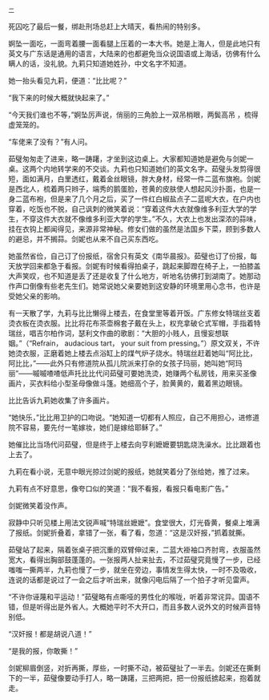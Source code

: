     二 

   死囚吃了最后一餐，绑赴刑场总赶上大晴天，看热闹的特别多。

   婀坠一面吃，一面弯着腰一面看腿上压着的一本大书。她是上海人，但是此地只有英文与广东话是通用的语言，大陆来的也都避免当众说国语或上海话，彷佛有什么瞒人的话，没礼貌。九莉只知道她姓孙，中文名字不知道。

   她一抬头看见九莉，便道：“比比呢？”

   “我下来的时候大概就快起来了。”

   “今天我们谁也不等，”婀坠厉声说，俏丽的三角脸上一双吊梢眼，两鬓高吊 ，梳得虚笼笼的。

   “车佬来了没有？”有人问。

   茹璧匆匆走了进来，略一踌躇，才坐到这边桌上。大家都知道她是避免与剑妮一桌。这两个内地转学来的不交谈。九莉也只知道她们的英文名字。茹璧头发剪得很短，面如满月，白里透红，戴着金丝眼镜，胖大身材，经常一件二蓝布旗袍。剑妮是西北人，梳着两只辫子，端秀的鹅蛋脸，苍黄的皮肤使人想起风沙扑面，也是一身二蓝布袍，但是来了几个月之后，买了一件红白椒盐点子二蓝呢大衣，在户内也穿着，吃饭也不脱，自己讽刺的微笑着说：“穿着这件大衣就像维多利亚大学的学生，不穿这件大衣就不像维多利亚大学的学生。”不久，大衣上也发出深浓的蒜味，挂在衣钩上都闻得见，来源非常神秘。修女们做的虽然是法国乡下菜，顾到多数人的避忌，并不搁蒜。剑妮也从来不自己买东西吃。

   她虽然省俭，自己订了份报纸，宿舍只有英文《南华晨报》。茹璧也订了份报，每天放学回来都急于看报。剑妮有时候看得拍桌子，跳起来脚蹬在椅子上，一拍膝盖大声笑叹，也不知道是丢了还是收复了什么地方，听地名彷佛打到湖南了。她那动作声口倒像有些老先生们。她常说她父亲要她到这安静的环境里用心念书，也许是受她父亲的影响。

   有一天散了学，九莉与比比懒得上楼去，在食堂里等着开饭。广东修女特瑞丝支着烫衣板在烫衣服。比比将花布茶壶棉套子戴在头上，权充拿破仑式军帽，手指着特瑞丝，唱吉尔柏作词，瑟利文作曲的歌剧：“大胆的小贱人，且慢妄想联姻。”（“Refrain， audacious tart， your suit from pressing。”）原文双关，不许她烫衣服，正磨着她上楼去点浴缸上的煤气炉子烧水。特瑞丝赶着她叫“阿比比，阿比比，”——此外只有修道院从孤儿院派来打杂的女孩子玛丽，她叫她“阿玛丽”——嘁嘁喳喳低声托比比代问茹璧可要她洗烫，她赚两个私房钱，用来买圣像画片，买衣料给小型圣母像做斗篷。她细高个子，脸黄黄的，戴着黑边眼镜。

   比比告诉九莉她收集了许多画片。

   “她快乐，”比比用卫护的口吻说。“她知道一切都有人照应，自己不用担心，进修道院不容易，要先付一笔嫁妆，她们是嫁给耶稣了。”

   她催比比当场代问茹璧，但是终于上楼去向亨利嬷嬷要钥匙烧洗澡水。比比跟着也上去了。

   九莉在看小说，无意中眼光掠过剑妮的报纸，她就笑着分了张给她，推了过来。

   九莉有点不好意思，像夸口似的笑道：“我不看报，看报只看电影广告。”

   剑妮微笑着没作声。

   寂静中只听见楼上用法文锐声喊“特瑞丝嬷嬷”。食堂很大，灯光昏黄，餐桌上堆满了报纸。剑妮折叠着，拿错了一张，看了看，忽道：“这是汉奸报，”抓着就撕。

   茹璧站了起来，隔着张桌子把沉重的双臂伸过来，二蓝大褂袖口齐肘弯，衣服虽然宽大，看得出胸部鼓蓬蓬的。一张报两人扯来扯去，不过茹璧究竟慢了一步，已经嗤嗤一撕两半，九莉也慢了一步，就坐在旁边，事情发生得太快，一时不及吸收，连说的话都是说过了一会之后才听出来，就像闪电后隔了一个拍子才听见雷声。

   “不许你诬蔑和平运动！”茹璧略有点嘶哑的男性化的喉咙，听着非常诧异。国语不错，但是听得出是外省人。大概她平时不大开口，而且多数人说外文的时候声音特别低。

   “汉奸报！都是胡说八道！”

   “是我的报，你敢撕！”

   剑妮柳眉倒竖，对折再撕，厚些，一时撕不动，被茹璧扯了一半去。剑妮还在撕剩下的一半，茹璧像要动手打人，略一踌躇，三把两把，把一份报纸掳起来，抱着就走。

